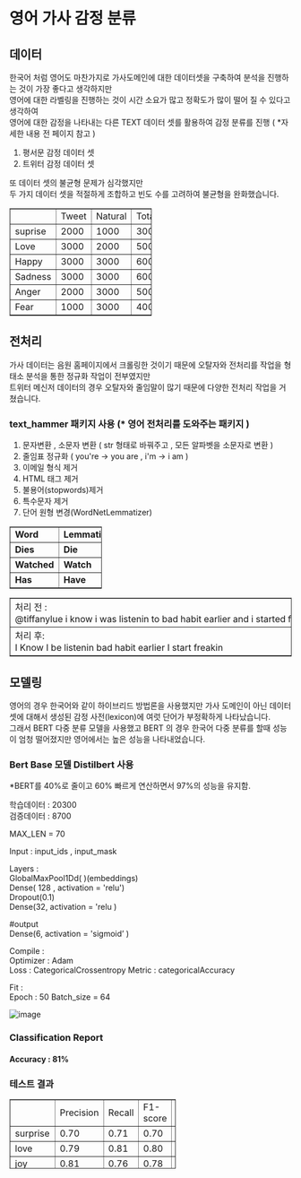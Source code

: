 # 영어 가사 감정 분류

## 데이터
한국어 처럼 영어도 마찬가지로 가사도메인에 대한 데이터셋을 구축하여 분석을 진행하는 것이 가장 좋다고 생각하지만 <br>
영어에 대한 라벨링을 진행하는 것이 시간 소요가 많고 정확도가 많이 떨어 질 수 있다고 생각하여<br>
영어에 대한 감정을 나타내는 다른 TEXT 데이터 셋를 활용하여 감정 분류를 진행 ( *자세한 내용 전 페이지 참고 )

1. 평서문 감정 데이터 셋
2. 트위터 감정 데이터 셋

또 데이터 셋의 불균형 문제가 심각했지만<br>
두 가지 데이터 셋을 적절하게 조합하고 빈도 수를 고려하여 불균형을 완화했습니다.

<table style="border-collapse: collapse; width: 50.3488%;" border="1" data-ke-align="alignLeft"><tbody><tr><td style="width: 13.1396%;">&nbsp;</td><td style="width: 12.6744%;"><span><span>Tweet</span></span></td><td style="width: 13.7209%;"><span><span>Natural</span></span></td><td style="width: 10.6977%;"><span><span>Total</span></span></td></tr><tr><td style="width: 13.1396%;"><span><span>suprise</span></span></td><td style="width: 12.6744%;"><span><span>2000</span></span></td><td style="width: 13.7209%;"><span><span>1000</span></span></td><td style="width: 10.6977%;"><span><span>3000</span></span></td></tr><tr><td style="width: 13.1396%;"><span><span>Love</span></span></td><td style="width: 12.6744%;"><span><span>3000</span></span></td><td style="width: 13.7209%;"><span><span>2000</span></span></td><td style="width: 10.6977%;"><span><span>5000</span></span></td></tr><tr><td style="width: 13.1396%;"><span><span>Happy</span></span></td><td style="width: 12.6744%;"><span><span>3000</span></span></td><td style="width: 13.7209%;"><span><span>3000</span></span></td><td style="width: 10.6977%;"><span><span>6000</span></span></td></tr><tr><td style="width: 13.1396%;"><span><span>Sadness</span></span></td><td style="width: 12.6744%;"><span><span>3000</span></span></td><td style="width: 13.7209%;"><span><span>3000</span></span></td><td style="width: 10.6977%;"><span><span>6000</span></span></td></tr><tr><td style="width: 13.1396%;"><span><span>Anger</span></span></td><td style="width: 12.6744%;"><span><span>2000</span></span></td><td style="width: 13.7209%;"><span><span>3000</span></span></td><td style="width: 10.6977%;"><span><span>5000</span></span></td></tr><tr><td style="width: 13.1396%;"><span><span>Fear</span></span></td><td style="width: 12.6744%;"><span><span>1000</span></span></td><td style="width: 13.7209%;"><span><span>3000</span></span></td><td style="width: 10.6977%;"><span><span>4000</span></span></td></tr></tbody></table>

## 전처리

가사 데이터는 음원 홈페이지에서 크롤링한 것이기 때문에 오탈자와 전처리를 작업을 형태소 분석을 통한 정규화 작업이 전부였지만 <br>
트위터 메신저 데이터의 경우 오탈자와 줄임말이 많기 때문에 다양한 전처리 작업을 거쳤습니다.

### text_hammer 패키지 사용 (* 영어 전처리를 도와주는 패키지 )

 1. 문자변환 , 소문자 변환 ( str 형태로 바꿔주고 , 모든 알파벳을 소문자로 변환 )
 2. 줄임표 정규화 ( you're -> you are , i'm -> i am )
 4. 이메일 형식 제거
 5. HTML 태그 제거
 6. 불용어(stopwords)제거
 7. 특수문자 제거
 8. 단어 원형 변경(WordNetLemmatizer)

<table style="border-collapse: collapse; width: 32.6744%;" border="1" data-ke-align="alignLeft" data-ke-style="style12"><tbody><tr><td style="width: 15.814%;"><b><span><span>Word</span></span></b></td><td style="width: 16.7442%;"><b><span><span>Lemmatized</span></span></b></td></tr><tr><td style="width: 15.814%;"><b><span><span>Dies</span></span></b></td><td style="width: 16.7442%;"><b><span><span>Die</span></span></b></td></tr><tr><td style="width: 15.814%;"><b><span><span>Watched</span></span></b></td><td style="width: 16.7442%;"><b><span><span>Watch</span></span></b></td></tr><tr><td style="width: 15.814%;"><b><span><span>Has</span></span></b></td><td style="width: 16.7442%;"><b><span><span>Have</span></span></b></td></tr></tbody></table>

<table style="border-collapse: collapse; width: 100%;" border="1" data-ke-align="alignLeft"><tbody><tr><td style="width: 100%;">처리&nbsp;전&nbsp;:<br>@tiffanylue&nbsp;i&nbsp;know&nbsp;i&nbsp;was&nbsp;listenin&nbsp;to&nbsp;bad&nbsp;habit&nbsp;earlier&nbsp;and&nbsp;i&nbsp;started&nbsp;freakin&nbsp;at&nbsp;his</td></tr><tr><td style="width: 100%;">처리&nbsp;후:<br>I&nbsp;Know&nbsp;I&nbsp;be&nbsp;listenin&nbsp;bad&nbsp;habit&nbsp;earlier&nbsp;I&nbsp;start&nbsp;freakin</td></tr></tbody></table>

## 모델링

영어의 경우 한국어와 같이 하이브리드 방법론을 사용했지만 가사 도메인이 아닌 데이터 셋에 대해서 생성된 감정 사전(lexicon)에 여럿 단어가 부정확하게 나타났습니다.<br>
그래서 BERT 다중 분류 모델을 사용했고 BERT 의 경우 한국어 다중 분류를 할때 성능이 엄청 떨어졌지만 영어에서는 높은 성능을 나타내었습니다.

### Bert Base 모델 Distilbert 사용<br>
*BERT를 40%로 줄이고 60% 빠르게 연산하면서 97%의 성능을 유지함.

학습데이터 : 20300<br>
검증데이터 : 8700<br>

MAX_LEN = 70<br>

Input : input_ids , input_mask <br>

Layers :<br>
GlobalMaxPool1Dd( )(embeddings) <br>
Dense( 128 , activation = 'relu') <br>
Dropout(0.1)<br>
Dense(32, activation = 'relu )<br>

#output<br>
Dense(6, activation = 'sigmoid’ )<br>

Compile :<br>
Optimizer : Adam<br>
Loss : CategoricalCrossentropy Metric : categoricalAccuracy<br>

Fit :<br>
Epoch : 50 Batch_size = 64<br>

![image](https://user-images.githubusercontent.com/23625693/126885838-7ed3455b-68c4-43b4-bab5-7fb73d3355f5.png)


### Classification Report

#### Accuracy : 81%

<table style="border-collapse: collapse; width: 58.8372%; height: 124px;" border="1" data-ke-align="alignLeft"><tbody><tr style="height: 18px;"><td style="width: 11.1628%; height: 18px;">&nbsp;</td><td style="width: 11.1628%; height: 18px;">Precision</td><td style="width: 12.5581%; height: 18px;">Recall</td><td style="width: 12.907%; height: 18px;">F1-score</td><td style="width: 11.0465%; height: 18px;">Support</td></tr><tr style="height: 16px;"><td style="width: 11.1628%; height: 16px;">surprise</td><td style="width: 11.1628%; height: 16px;">0.70</td><td style="width: 12.5581%; height: 16px;">0.71</td><td style="width: 12.907%; height: 16px;">0.70</td><td style="width: 11.0465%; height: 16px;">900</td></tr><tr style="height: 18px;"><td style="width: 11.1628%; height: 18px;">love</td><td style="width: 11.1628%; height: 18px;">0.79</td><td style="width: 12.5581%; height: 18px;">0.81</td><td style="width: 12.907%; height: 18px;">0.80</td><td style="width: 11.0465%; height: 18px;">1500</td></tr><tr style="height: 18px;"><td style="width: 11.1628%; height: 18px;">joy</td><td style="width: 11.1628%; height: 18px;">0.81</td><td style="width: 12.5581%; height: 18px;">0.76</td><td style="width: 12.907%; height: 18px;">0.78</td><td style="width: 11.0465%; height: 18px;">1800</td></tr><tr style="height: 18px;"><td style="width: 11.1628%; height: 18px;">sadness</td><td style="width: 11.1628%; height: 18px;">0.81</td><td style="width: 12.5581%; height: 18px;">0.81</td><td style="width: 12.907%; height: 18px;">0.81</td><td style="width: 11.0465%; height: 18px;">1800</td></tr><tr style="height: 18px;"><td style="width: 11.1628%; height: 18px;">anger</td><td style="width: 11.1628%; height: 18px;">0.86</td><td style="width: 12.5581%; height: 18px;">0.90</td><td style="width: 12.907%; height: 18px;">0.88</td><td style="width: 11.0465%; height: 18px;">1500</td></tr><tr style="height: 18px;"><td style="width: 11.1628%; height: 18px;">fear</td><td style="width: 11.1628%; height: 18px;">0.88</td><td style="width: 12.5581%; height: 18px;">0.88</td><td style="width: 12.907%; height: 18px;">0.88</td><td style="width: 11.0465%; height: 18px;">1200</td></tr></tbody>
 
### 테스트 결과
